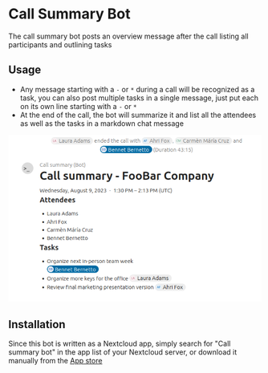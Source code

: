 # Call Summary Bot

The call summary bot posts an overview message after the call listing all participants and outlining tasks

## Usage

- Any message starting with a `-` or `*` during a call will be recognized as a task, you can also post multiple tasks in a single message, just put each on its own line starting with a `-` or `*`
- At the end of the call, the bot will summarize it and list all the attendees as well as the tasks in a markdown chat message

![Screenshot showing a call summary chat message](docs/screenshot.png)

## Installation

Since this bot is written as a Nextcloud app, simply search for "Call summary bot" in the app list of your Nextcloud server, or download it manually from the [App store](https://apps.nextcloud.com/apps/call_summary_bot)
